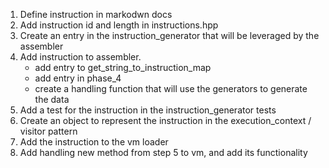1) Define instruction in markodwn docs
2) Add instruction id and length in instructions.hpp
3) Create an entry in the instruction_generator that will be leveraged by the assembler
4) Add instruction to assembler.
    - add entry to get_string_to_instruction_map
    - add entry in phase_4 
    - create a handling function that will use the generators to generate the data
5) Add a test for the instruction in the instruction_generator tests
6) Create an object to represent the instruction in the execution_context / visitor pattern
7) Add the instruction to the vm loader
8) Add handling new method from step 5 to vm, and add its functionality 